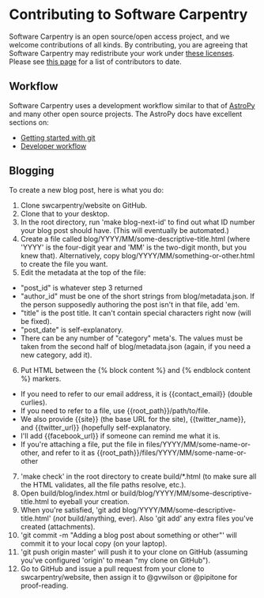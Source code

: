 Contributing to Software Carpentry
==================================

Software Carpentry is an open source/open access project, and we
welcome contributions of all kinds.  By contributing, you are agreeing
that Software Carpentry may redistribute your work under
[these licenses][licenses].  Please see [this page][creators] for
a list of contributors to date.

Workflow
--------

Software Carpentry uses a development workflow similar to that of
[AstroPy][] and many other open source projects. The AstroPy docs have
excellent sections on:

* [Getting started with git][astropy-git]
* [Developer workflow][astropy-workflow]

[AstroPy]: http://astropy.org
[astropy-git]: http://astropy.readthedocs.org/en/latest/development/workflow/index.html#getting-started-with-git
[astropy-workflow]: http://astropy.readthedocs.org/en/latest/development/workflow/development_workflow.html
[creators]: http://software-carpentry.org/badges/creator.html
[licenses]: http://software-carpentry.org/license.html

Blogging 
--------

To create a new blog post, here is what you do: 

1. Clone swcarpentry/website on GitHub.
2. Clone that to your desktop.
3. In the root directory, run 'make blog-next-id' to find out what ID number your blog post should have.  (This will eventually be automated.)
4. Create a file called blog/YYYY/MM/some-descriptive-title.html (where 'YYYY' is the four-digit year and 'MM' is the two-digit month, but you knew that).  Alternatively, copy blog/YYYY/MM/something-or-other.html to create the file you want.
5. Edit the metadata at the top of the file:
  - "post_id" is whatever step 3 returned
  - "author_id" must be one of the short strings from blog/metadata.json.  If the person supposedly authoring the post isn't in that file, add 'em.
  - "title" is the post title.  It can't contain special characters right now (will be fixed).
  - "post_date" is self-explanatory.
  - There can be any number of "category" meta's.  The values must be taken from the second half of blog/metadata.json (again, if you need a new category, add it).
6. Put HTML between the {% block content %} and {% endblock content %} markers.
  - If you need to refer to our email address, it is {{contact_email}} (double curlies).
  - If you need to refer to a file, use {{root_path}}/path/to/file.
  - We also provide {{site}} (the base URL for the site), {{twitter_name}}, and {{twitter_url}} (hopefully self-explanatory.
  - I'll add {{facebook_url}} if someone can remind me what it is.
  - If you're attaching a file, put the file in files/YYYY/MM/some-name-or-other, and refer to it as {{root_path}}/files/YYYY/MM/some-name-or-other
7. 'make check' in the root directory to create build/*.html (to make sure all the HTML validates, all the file paths resolve, etc.).
8. Open build/blog/index.html or build/blog/YYYY/MM/some-descriptive-title.html to eyeball your creation.
9. When you're satisfied, 'git add blog/YYYY/MM/some-descriptive-title.html' (*not* build/anything, ever).  Also 'git add' any extra files you've created (attachments).
10. 'git commit -m "Adding a blog post about something or other"' will commit it to your local copy (on your laptop).
11. 'git push origin master' will push it to your clone on GitHub (assuming you've configured 'origin' to mean "my clone on GitHub").
12. Go to GitHub and issue a pull request from your clone to swcarpentry/website, then assign it to @gvwilson or @pipitone for proof-reading.
